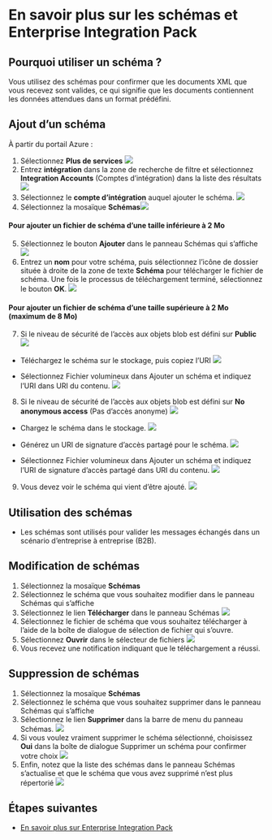 <properties 
	pageTitle="Vue d’ensemble des schémas et d’Enterprise Integration Pack | Microsoft Azure App Service | Microsoft Azure" 
	description="Découvrez comment utiliser les schémas avec Enterprise Integration Pack et vos applications logiques" 
	services="logic-apps" 
	documentationCenter=".net,nodejs,java"
	authors="msftman" 
	manager="erikre" 
	editor="cgronlun"/>

<tags 
	ms.service="logic-apps" 
	ms.workload="integration" 
	ms.tgt_pltfrm="na" 
	ms.devlang="na" 
	ms.topic="article" 
	ms.date="07/29/2016" 
	ms.author="deonhe"/>

# En savoir plus sur les schémas et Enterprise Integration Pack  

## Pourquoi utiliser un schéma ?
Vous utilisez des schémas pour confirmer que les documents XML que vous recevez sont valides, ce qui signifie que les documents contiennent les données attendues dans un format prédéfini.

## Ajout d’un schéma
À partir du portail Azure :

1. Sélectionnez **Plus de services** ![](./media/app-service-logic-enterprise-integration-overview/overview-11.png)
2. Entrez **intégration** dans la zone de recherche de filtre et sélectionnez **Integration Accounts** (Comptes d’intégration) dans la liste des résultats ![](./media/app-service-logic-enterprise-integration-overview/overview-21.png)
3. Sélectionnez le **compte d’intégration** auquel ajouter le schéma. ![](./media/app-service-logic-enterprise-integration-overview/overview-31.png)
4. Sélectionnez la mosaïque **Schémas**![](./media/app-service-logic-enterprise-integration-schemas/schema-11.png)

#### Pour ajouter un fichier de schéma d’une taille inférieure à 2 Mo  

5. Sélectionnez le bouton **Ajouter** dans le panneau Schémas qui s’affiche ![](./media/app-service-logic-enterprise-integration-schemas/schema-21.png)
6. Entrez un **nom** pour votre schéma, puis sélectionnez l’icône de dossier située à droite de la zone de texte **Schéma** pour télécharger le fichier de schéma. Une fois le processus de téléchargement terminé, sélectionnez le bouton **OK**. ![](./media/app-service-logic-enterprise-integration-schemas/schema-31.png)

#### Pour ajouter un fichier de schéma d’une taille supérieure à 2 Mo (maximum de 8 Mo)  

7. Si le niveau de sécurité de l’accès aux objets blob est défini sur **Public** ![](./media/app-service-logic-enterprise-integration-schemas/blob-public.png)

  * Téléchargez le schéma sur le stockage, puis copiez l’URI ![](./media/app-service-logic-enterprise-integration-schemas/schema-blob.png)

  * Sélectionnez Fichier volumineux dans Ajouter un schéma et indiquez l’URI dans URI du contenu. ![](./media/app-service-logic-enterprise-integration-schemas/schema-largefile.png)

8. Si le niveau de sécurité de l’accès aux objets blob est défini sur **No anonymous access** (Pas d’accès anonyme) ![](./media/app-service-logic-enterprise-integration-schemas/blob-1.png)

  * Chargez le schéma dans le stockage. ![](./media/app-service-logic-enterprise-integration-schemas/blob-3.png)

  * Générez un URI de signature d’accès partagé pour le schéma. ![](./media/app-service-logic-enterprise-integration-schemas/blob-2.png)

  * Sélectionnez Fichier volumineux dans Ajouter un schéma et indiquez l’URI de signature d’accès partagé dans URI du contenu. ![](./media/app-service-logic-enterprise-integration-schemas/schema-largefile.png)

9. Vous devez voir le schéma qui vient d’être ajouté. ![](./media/app-service-logic-enterprise-integration-schemas/schema-41.png)

## Utilisation des schémas
- Les schémas sont utilisés pour valider les messages échangés dans un scénario d’entreprise à entreprise (B2B).

## Modification de schémas
1. Sélectionnez la mosaïque **Schémas**
2. Sélectionnez le schéma que vous souhaitez modifier dans le panneau Schémas qui s’affiche
3. Sélectionnez le lien **Télécharger** dans le panneau Schémas ![](./media/app-service-logic-enterprise-integration-schemas/edit-12.png)
4. Sélectionnez le fichier de schéma que vous souhaitez télécharger à l’aide de la boîte de dialogue de sélection de fichier qui s’ouvre.
5. Sélectionnez **Ouvrir** dans le sélecteur de fichiers ![](./media/app-service-logic-enterprise-integration-schemas/edit-31.png)
6. Vous recevez une notification indiquant que le téléchargement a réussi.

## Suppression de schémas
1. Sélectionnez la mosaïque **Schémas**
2. Sélectionnez le schéma que vous souhaitez supprimer dans le panneau Schémas qui s’affiche
3. Sélectionnez le lien **Supprimer** dans la barre de menu du panneau Schémas. ![](./media/app-service-logic-enterprise-integration-schemas/delete-12.png)
4. Si vous voulez vraiment supprimer le schéma sélectionné, choisissez **Oui** dans la boîte de dialogue Supprimer un schéma pour confirmer votre choix ![](./media/app-service-logic-enterprise-integration-schemas/delete-21.png)
5. Enfin, notez que la liste des schémas dans le panneau Schémas s’actualise et que le schéma que vous avez supprimé n’est plus répertorié ![](./media/app-service-logic-enterprise-integration-schemas/delete-31.png)

## Étapes suivantes

- [En savoir plus sur Enterprise Integration Pack](./app-service-logic-enterprise-integration-overview.md "En savoir plus sur Enterprise Integration Pack")

<!---HONumber=AcomDC_0921_2016-->